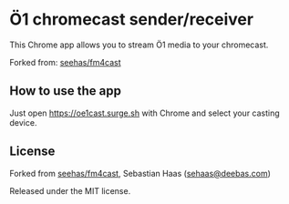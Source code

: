# Ö1 chromecast sender/receiver #


This Chrome app allows you to stream Ö1 media to your chromecast.

Forked from: [seehas/fm4cast](https://github.com/sehaas/fm4cast)

## How to use the app ##
Just open https://oe1cast.surge.sh with Chrome and select your casting device.

## License ##
Forked from [seehas/fm4cast](https://github.com/sehaas/fm4cast), Sebastian Haas (sehaas@deebas.com)

Released under the MIT license.